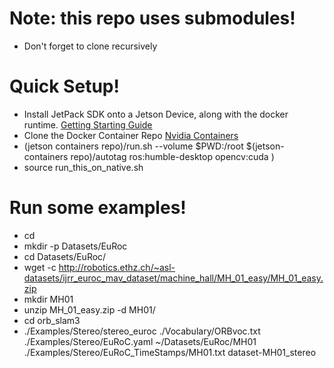 # Note: this repo uses submodules!
- Don't forget to clone recursively
# Quick Setup!
- Install JetPack SDK onto a Jetson Device, along with the docker runtime. [Getting Starting Guide](https://developer.nvidia.com/embedded/learn/get-started-jetson-agx-orin-devkit)
- Clone the Docker Container Repo [Nvidia Containers](https://github.com/dusty-nv/jetson-containers/blob/master/docs/setup.md)
- (jetson containers repo)/run.sh --volume $PWD:/root $(jetson-containers repo)/autotag ros:humble-desktop opencv:cuda )
- source run_this_on_native.sh

# Run some examples!
- cd
- mkdir -p Datasets/EuRoc
- cd Datasets/EuRoc/
- wget -c http://robotics.ethz.ch/~asl-datasets/ijrr_euroc_mav_dataset/machine_hall/MH_01_easy/MH_01_easy.zip
- mkdir MH01
- unzip MH_01_easy.zip -d MH01/
- cd orb_slam3
- ./Examples/Stereo/stereo_euroc ./Vocabulary/ORBvoc.txt ./Examples/Stereo/EuRoC.yaml ~/Datasets/EuRoc/MH01 ./Examples/Stereo/EuRoC_TimeStamps/MH01.txt dataset-MH01_stereo
